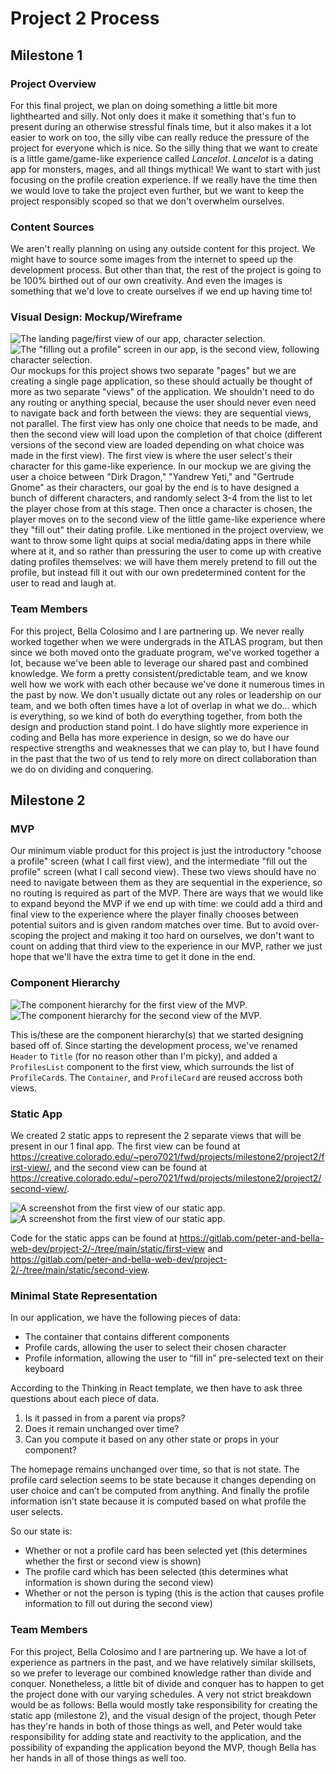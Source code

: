 # Project 2 Process
## Milestone 1
### Project Overview
For this final project, we plan on doing something a little bit more lighthearted and silly. Not only does it make it something that's fun to present during an otherwise stressful finals time, but it also makes it a lot easier to work on too, the silly vibe can really reduce the pressure of the project for everyone which is nice. So the silly thing that we want to create is a little game/game-like experience called *Lancelot*. *Lancelot* is a dating app for monsters, mages, and all things mythical!
We want to start with just focusing on the profile creation experience. If we really have the time then we would love to take the project even further, but we want to keep the project responsibly scoped so that we don't overwhelm ourselves.

### Content Sources
We aren't really planning on using any outside content for this project. We might have to source some images from the internet to speed up the development process. But other than that, the rest of the project is going to be 100% birthed out of our own creativity. And even the images is something that we'd love to create ourselves if we end up having time to!

### Visual Design: Mockup/Wireframe
![The landing page/first view of our app, character selection.](project-2-milestone-1-first-view.png)
![The "filling out a profile" screen in our app, is the second view, following character selection.](project-2-milestone-1-profile-view.png)
Our mockups for this project shows two separate "pages" but we are creating a single page application, so these should actually be thought of more as two separate "views" of the application. We shouldn't need to do any routing or anything special, because the user should never even need to navigate back and forth between the views: they are sequential views, not parallel. The first view has only one choice that needs to be made, and then the second view will load upon the completion of that choice (different versions of the second view are loaded depending on what choice was made in the first view). The first view is where the user select's their character for this game-like experience. In our mockup we are giving the user a choice between "Dirk Dragon," "Yandrew Yeti," and "Gertrude Gnome" as their characters, our goal by the end is to have designed a bunch of different characters, and randomly select 3-4 from the list to let the player chose from at this stage. Then once a character is chosen, the player moves on to the second view of the little game-like experience where they "fill out" their dating profile. Like mentioned in the project overview, we want to throw some light quips at social media/dating apps in there while where at it, and so rather than pressuring the user to come up with creative dating profiles themselves: we will have them merely pretend to fill out the profile, but instead fill it out with our own predetermined content for the user to read and laugh at.

### Team Members
For this project, Bella Colosimo and I are partnering up. We never really worked together when we were undergrads in the ATLAS program, but then since we both moved onto the graduate program, we've worked together a lot, because we've been able to leverage our shared past and combined knowledge. We form a pretty consistent/predictable team, and we know well how we work with each other because we've done it numerous times in the past by now. We don't usually dictate out any roles or leadership on our team, and we both often times have a lot of overlap in what we do... which is everything, so we kind of both do everything together, from both the design and production stand point. I do have slightly more experience in coding and Bella has more experience in design, so we do have our respective strengths and weaknesses that we can play to, but I have found in the past that the two of us tend to rely more on direct collaboration than we do on dividing and conquering.

## Milestone 2
### MVP
Our minimum viable product for this project is just the introductory "choose a profile" screen (what I call first view), and the intermediate "fill out the profile" screen (what I call second view). These two views should have no need to navigate between them as they are sequential in the experience, so no routing is required as part of the MVP. There are ways that we would like to expand beyond the MVP if we end up with time: we could add a third and final view to the experience where the player finally chooses between potential suitors and is given random matches over time. But to avoid over-scoping the project and making it too hard on ourselves, we don't want to count on adding that third view to the experience in our MVP, rather we just hope that we'll have the extra time to get it done in the end.

### Component Hierarchy
![The component hierarchy for the first view of the MVP.](component-hierarchy-first-view.png)
![The component hierarchy for the second view of the MVP.](component-hierarchy-second-view.png)

This is/these are the component hierarchy(s) that we started designing based off of. Since starting the development process, we've renamed `Header` to `Title` (for no reason other than I'm picky), and added a `ProfilesList` component to the first view, which surrounds the list of `ProfileCard`s. The `Container`, and `ProfileCard` are reused accross both views.

### Static App
We created 2 static apps to represent the 2 separate views that will be present in our 1 final app. The first view can be found at https://creative.colorado.edu/~pero7021/fwd/projects/milestone2/project2/first-view/, and the second view can be found at https://creative.colorado.edu/~pero7021/fwd/projects/milestone2/project2/second-view/.

![A screenshot from the first view of our static app.](static-app-first-view.png)
![A screenshot from the first view of our static app.](static-app-second-view.png)

Code for the static apps can be found at https://gitlab.com/peter-and-bella-web-dev/project-2/-/tree/main/static/first-view and https://gitlab.com/peter-and-bella-web-dev/project-2/-/tree/main/static/second-view.

### Minimal State Representation
In our application, we have the following pieces of data:

- The container that contains different components 
- Profile cards, allowing the user to select their chosen character
- Profile information, allowing the user to “fill in” pre-selected text on their keyboard 

According to the Thinking in React template, we then have to ask three questions about each piece of data. 

1. Is it passed in from a parent via props?
2. Does it remain unchanged over time?
3. Can you compute it based on any other state or props in your component? 

The homepage remains unchanged over time, so that is not state. The profile card selection seems to be state because it changes depending on user choice and can’t be computed from anything. And finally the profile information isn’t state because it is computed based on what profile the user selects. 

So our state is:

- Whether or not a profile card has been selected yet (this determines whether the first or second view is shown)
- The profile card which has been selected (this determines what information is shown during the second view)
- Whether or not the person is typing (this is the action that causes profile information to fill out during the second view)


### Team Members
For this project, Bella Colosimo and I are partnering up. We have a lot of experience as partners in the past, and we have relatively similar skillsets, so we prefer to leverage our combined knowledge rather than divide and conquer. Nonetheless, a little bit of divide and conquer has to happen to get the project done with our varying schedules. A very not strict breakdown would be as follows: Bella would mostly take responsibility for creating the static app (milestone 2), and the visual design of the project, though Peter has they're hands in both of those things as well, and Peter would take responsibility for adding state and reactivity to the application, and the possibility of expanding the application beyond the MVP, though Bella has her hands in all of those things as well too.
